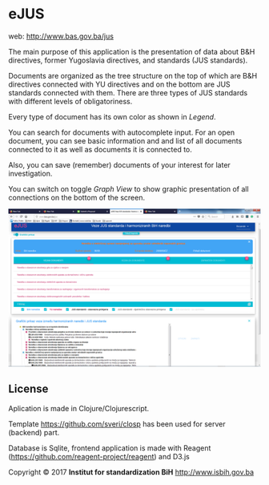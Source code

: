 # eJUS

web: http://www.bas.gov.ba/jus



 
The main purpose of this application is the presentation of data about B&H directives, former Yugoslavia directives, 
and standards (JUS standards).

Documents are organized as the tree structure on the top of which are B&H directives connected with YU directives 
and on the bottom are JUS standards connected with them. There are three types of JUS standards with different 
levels of obligatoriness. 

Every type of document has its own color as shown in *Legend*.  

You can search for documents with autocomplete input. For an open document, you can see basic information and and 
list of all documents connected to it as well as documents it is connected to.

Also, you can save (remember) documents of your interest for later investigation.

You can switch on toggle *Graph View* to show graphic presentation of all connections on the bottom of the screen.




![](eJUs.png)



## License

Aplication is made in Clojure/Clojurescript. 

Template https://github.com/sveri/closp has been used for server (backend) part.

Database is Sqlite, frontend application is made with Reagent (https://github.com/reagent-project/reagent) and D3.js


Copyright © 2017 **Institut for standardization BiH** http://www.isbih.gov.ba

